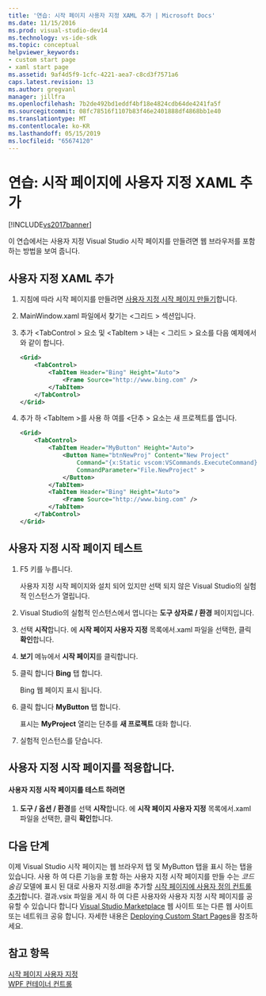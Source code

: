 ```yaml
---
title: '연습: 시작 페이지 사용자 지정 XAML 추가 | Microsoft Docs'
ms.date: 11/15/2016
ms.prod: visual-studio-dev14
ms.technology: vs-ide-sdk
ms.topic: conceptual
helpviewer_keywords:
- custom start page
- xaml start page
ms.assetid: 9af4d5f9-1cfc-4221-aea7-c8cd3f7571a6
caps.latest.revision: 13
ms.author: gregvanl
manager: jillfra
ms.openlocfilehash: 7b2de492bd1eddf4bf18e4824cdb64de4241fa5f
ms.sourcegitcommit: 08fc78516f1107b83f46e2401888df4868bb1e40
ms.translationtype: MT
ms.contentlocale: ko-KR
ms.lasthandoff: 05/15/2019
ms.locfileid: "65674120"
---
```

# <a name="walkthrough-adding-custom-xaml-to-the-start-page"></a>연습: 시작 페이지에 사용자 지정 XAML 추가
[!INCLUDE[vs2017banner](../includes/vs2017banner.md)]

이 연습에서는 사용자 지정 Visual Studio 시작 페이지를 만들려면 웹 브라우저를 포함 하는 방법을 보여 줍니다.  
  
## <a name="adding-custom-xaml"></a>사용자 지정 XAML 추가  
  
1. 지침에 따라 시작 페이지를 만들려면 [사용자 지정 시작 페이지 만들기](../extensibility/creating-a-custom-start-page.md)합니다.  
  
2. MainWindow.xaml 파일에서 찾기는 \<그리드 > 섹션입니다.  
  
3. 추가 \<TabControl > 요소 및 \<TabItem > 내는 \< 그리드 > 요소를 다음 예제에서와 같이 합니다.  
  
    ```xml  
    <Grid>  
        <TabControl>  
            <TabItem Header="Bing" Height="Auto">  
                <Frame Source="http://www.bing.com" />  
            </TabItem>  
        </TabControl>  
    </Grid>  
    ```  
  
4. 추가 하 \<TabItem >를 사용 하 여를 \<단추 > 요소는 새 프로젝트를 엽니다.  
  
    ```xml  
    <Grid>  
        <TabControl>  
            <TabItem Header="MyButton" Height="Auto">  
                <Button Name="btnNewProj" Content="New Project"   
                    Command="{x:Static vscom:VSCommands.ExecuteCommand}"  
                    CommandParameter="File.NewProject" >  
                </Button>  
            </TabItem>  
            <TabItem Header="Bing" Height="Auto">  
                <Frame Source="http://www.bing.com" />  
            </TabItem>  
        </TabControl>  
    </Grid>  
    ```  
  
## <a name="testing-the-custom-start-page"></a>사용자 지정 시작 페이지 테스트  
  
1. F5 키를 누릅니다.  
  
     사용자 지정 시작 페이지와 설치 되어 있지만 선택 되지 않은 Visual Studio의 실험적 인스턴스가 열립니다.  
  
2. Visual Studio의 실험적 인스턴스에서 엽니다는 **도구 상자로 / 환경** 페이지입니다.  
  
3. 선택 **시작**합니다. 에 **시작 페이지 사용자 지정** 목록에서.xaml 파일을 선택한, 클릭 **확인**합니다.  
  
4. **보기** 메뉴에서 **시작 페이지**를 클릭합니다.  
  
5. 클릭 합니다 **Bing** 탭 합니다.  
  
     Bing 웹 페이지 표시 됩니다.  
  
6. 클릭 합니다 **MyButton** 탭 합니다.  
  
     표시는 **MyProject** 열리는 단추를 **새 프로젝트** 대화 합니다.  
  
7. 실험적 인스턴스를 닫습니다.  
  
## <a name="applying-the-custom-start-page"></a>사용자 지정 시작 페이지를 적용합니다.  
  
#### <a name="to-test-the-custom-start-page"></a>사용자 지정 시작 페이지를 테스트 하려면  
  
1. **도구 / 옵션 / 환경**를 선택 **시작**합니다. 에 **시작 페이지 사용자 지정** 목록에서.xaml 파일을 선택한, 클릭 **확인**합니다.  
  
## <a name="next-steps"></a>다음 단계  
 이제 Visual Studio 시작 페이지는 웹 브라우저 탭 및 MyButton 탭을 표시 하는 탭을 있습니다. 사용 하 여 다른 기능을 포함 하는 사용자 지정 시작 페이지를 만들 수는 *코드 숨김* 모델에 표시 된 대로 사용자 지정.dll을 추가할 [시작 페이지에 사용자 정의 컨트롤 추가](../extensibility/adding-user-control-to-the-start-page.md)합니다. 결과.vsix 파일을 게시 하 여 다른 사용자와 사용자 지정 시작 페이지를 공유할 수 있습니다 합니다 [Visual Studio Marketplace](https://marketplace.visualstudio.com/) 웹 사이트 또는 다른 웹 사이트 또는 네트워크 공유 합니다. 자세한 내용은 [Deploying Custom Start Pages](../extensibility/deploying-custom-start-pages.md)을 참조하세요.  
  
## <a name="see-also"></a>참고 항목  
 [시작 페이지 사용자 지정](../ide/customizing-the-start-page-for-visual-studio.md)   
 [WPF 컨테이너 컨트롤](https://msdn.microsoft.com/a0177167-d7db-4205-9607-8ae316952566)
